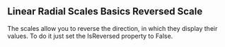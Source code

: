 ## Linear Radial Scales Basics Reversed Scale
The scales allow you to reverse the direction, in which they display their values. To do it just set the IsReversed property to False.

[//]: <keywords: radverticallineargauge, verticallinearscale, isreversed>